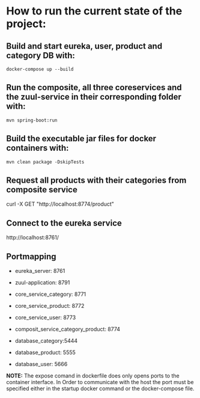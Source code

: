 # How to run the current state of the project:

## Build and start eureka, user, product and category DB with:

```docker-compose up --build```

## Run the composite, all three coreservices and the zuul-service in their corresponding folder with:
```mvn spring-boot:run``` 

## Build the executable jar files for docker containers with:
```mvn clean package -DskipTests```

## Request all products with their categories from composite service

curl -X GET "http://localhost:8774/product"

## Connect to the eureka service

http://localhost:8761/

## Portmapping

- eureka_server: 8761
- zuul-application: 8791

- core_service_category: 8771 
- core_service_product: 8772
- core_service_user: 8773
- composit_service_category_product: 8774

- database_category:5444
- database_product: 5555
- database_user: 5666


**NOTE:** The expose comand in dockerfile does only opens ports to the container interface. In Order to communicate with the host
the port must be specified either in the startup docker command or the docker-compose file.